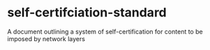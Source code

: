 # self-certifciation-standard
A document outlining a system of self-certification for content to be imposed by network layers
